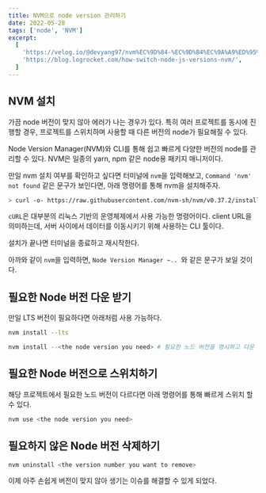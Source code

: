 ```yaml
---
title: NVM으로 node version 관리하기
date: 2022-05-28
tags: ['node', 'NVM']
excerpt:
  [
    'https://velog.io/@devyang97/nvm%EC%9D%84-%EC%9D%B4%EC%9A%A9%ED%95%98%EC%97%AC-Node.js-LTS-%EB%B2%84%EC%A0%84-%EC%84%A4%EC%B9%98%ED%95%98%EA%B8%B0',
    'https://blog.logrocket.com/how-switch-node-js-versions-nvm/',
  ]
---
```


## NVM 설치

가끔 node 버전이 맞지 않아 에러가 나는 경우가 있다. 특히 여러 프로젝트를 동시에 진행할 경우, 프로젝트를 스위치하며 사용할 때 다른 버전의 node가 필요해질 수 있다.

Node Version Manager(NVM)와 CLI를 통해 쉽고 빠르게 다양한 버전의 node를 관리할 수 있다. NVM은 일종의 yarn, npm 같은 node용 패키지 매니저이다.

만일 nvm 설치 여부를 확인하고 싶다면 터미널에 `nvm`을 입력해보고, `Command 'nvm' not found` 같은 문구가 보인다면, 아래 명령어를 통해 nvm을 설치해주자.

```zsh
> curl -o- https://raw.githubusercontent.com/nvm-sh/nvm/v0.37.2/install.sh | bash
```

`cURL`은 대부분의 리눅스 기반의 운영체제에서 사용 가능한 명령어이다. client URL을 의미하는데, 서버 사이에서 데이터를 이동시키기 위해 사용하는 CLI 툴이다.

설치가 끝나면 터미널을 종료하고 재시작한다.

아까와 같이 `nvm`을 입력하면, `Node Version Manager ~.. `와 같은 문구가 보일 것이다.

## 필요한 Node 버전 다운 받기

만일 LTS 버전이 필요하다면 아래처럼 사용 가능하다.

```zsh
nvm install --lts

nvm install --<the node version you need> # 필요한 노드 버전을 명시하고 다운 받을 수 있다.
```

## 필요한 Node 버전으로 스위치하기

해당 프로젝트에서 필요한 노드 버전이 다르다면 아래 명령어를 통해 빠르게 스위치 할 수 있다.

```zsh
nvm use <the node version you need>
```

## 필요하지 않은 Node 버전 삭제하기

```zsh
nvm uninstall <the version number you want to remove>
```

이제 아주 손쉽게 버전이 맞지 않아 생기는 이슈를 해결할 수 있게 되었다.
